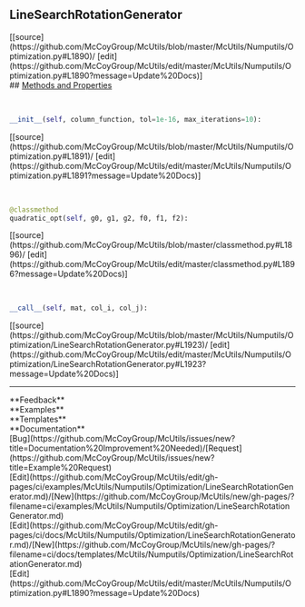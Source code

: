 ## <a id="McUtils.Numputils.Optimization.LineSearchRotationGenerator">LineSearchRotationGenerator</a> 

<div class="docs-source-link" markdown="1">
[[source](https://github.com/McCoyGroup/McUtils/blob/master/McUtils/Numputils/Optimization.py#L1890)/
[edit](https://github.com/McCoyGroup/McUtils/edit/master/McUtils/Numputils/Optimization.py#L1890?message=Update%20Docs)]
</div>









<div class="collapsible-section">
 <div class="collapsible-section collapsible-section-header" markdown="1">
## <a class="collapse-link" data-toggle="collapse" href="#methods" markdown="1"> Methods and Properties</a> <a class="float-right" data-toggle="collapse" href="#methods"><i class="fa fa-chevron-down"></i></a>
 </div>
 <div class="collapsible-section collapsible-section-body collapse show" id="methods" markdown="1">
 
<a id="McUtils.Numputils.Optimization.LineSearchRotationGenerator.__init__" class="docs-object-method">&nbsp;</a> 
```python
__init__(self, column_function, tol=1e-16, max_iterations=10): 
```
<div class="docs-source-link" markdown="1">
[[source](https://github.com/McCoyGroup/McUtils/blob/master/McUtils/Numputils/Optimization.py#L1891)/
[edit](https://github.com/McCoyGroup/McUtils/edit/master/McUtils/Numputils/Optimization.py#L1891?message=Update%20Docs)]
</div>


<a id="McUtils.Numputils.Optimization.LineSearchRotationGenerator.quadratic_opt" class="docs-object-method">&nbsp;</a> 
```python
@classmethod
quadratic_opt(self, g0, g1, g2, f0, f1, f2): 
```
<div class="docs-source-link" markdown="1">
[[source](https://github.com/McCoyGroup/McUtils/blob/master/classmethod.py#L1896)/
[edit](https://github.com/McCoyGroup/McUtils/edit/master/classmethod.py#L1896?message=Update%20Docs)]
</div>


<a id="McUtils.Numputils.Optimization.LineSearchRotationGenerator.__call__" class="docs-object-method">&nbsp;</a> 
```python
__call__(self, mat, col_i, col_j): 
```
<div class="docs-source-link" markdown="1">
[[source](https://github.com/McCoyGroup/McUtils/blob/master/McUtils/Numputils/Optimization/LineSearchRotationGenerator.py#L1923)/
[edit](https://github.com/McCoyGroup/McUtils/edit/master/McUtils/Numputils/Optimization/LineSearchRotationGenerator.py#L1923?message=Update%20Docs)]
</div>
 </div>
</div>












---


<div markdown="1" class="text-secondary">
<div class="container">
  <div class="row">
   <div class="col" markdown="1">
**Feedback**   
</div>
   <div class="col" markdown="1">
**Examples**   
</div>
   <div class="col" markdown="1">
**Templates**   
</div>
   <div class="col" markdown="1">
**Documentation**   
</div>
   <div class="col" markdown="1">
   
</div>
   <div class="col" markdown="1">
   
</div>
   <div class="col" markdown="1">
   
</div>
</div>
  <div class="row">
   <div class="col" markdown="1">
[Bug](https://github.com/McCoyGroup/McUtils/issues/new?title=Documentation%20Improvement%20Needed)/[Request](https://github.com/McCoyGroup/McUtils/issues/new?title=Example%20Request)   
</div>
   <div class="col" markdown="1">
[Edit](https://github.com/McCoyGroup/McUtils/edit/gh-pages/ci/examples/McUtils/Numputils/Optimization/LineSearchRotationGenerator.md)/[New](https://github.com/McCoyGroup/McUtils/new/gh-pages/?filename=ci/examples/McUtils/Numputils/Optimization/LineSearchRotationGenerator.md)   
</div>
   <div class="col" markdown="1">
[Edit](https://github.com/McCoyGroup/McUtils/edit/gh-pages/ci/docs/McUtils/Numputils/Optimization/LineSearchRotationGenerator.md)/[New](https://github.com/McCoyGroup/McUtils/new/gh-pages/?filename=ci/docs/templates/McUtils/Numputils/Optimization/LineSearchRotationGenerator.md)   
</div>
   <div class="col" markdown="1">
[Edit](https://github.com/McCoyGroup/McUtils/edit/master/McUtils/Numputils/Optimization.py#L1890?message=Update%20Docs)   
</div>
   <div class="col" markdown="1">
   
</div>
   <div class="col" markdown="1">
   
</div>
   <div class="col" markdown="1">
   
</div>
</div>
</div>
</div>